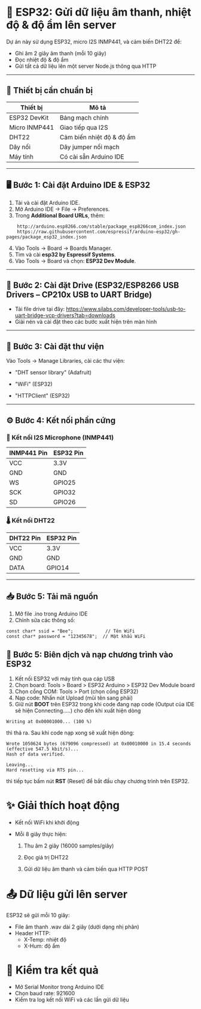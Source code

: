# 📡 ESP32: Gửi dữ liệu âm thanh, nhiệt độ & độ ẩm lên server

Dự án này sử dụng ESP32, micro I2S INMP441, và cảm biến DHT22 để:
- Ghi âm 2 giây âm thanh (mỗi 10 giây)
- Đọc nhiệt độ & độ ẩm
- Gửi tất cả dữ liệu lên một server Node.js thông qua HTTP

---

## 🧰 Thiết bị cần chuẩn bị

| Thiết bị         | Mô tả                        |
|------------------|-----------------------------|
| ESP32 DevKit     | Bảng mạch chính             |
| Micro INMP441    | Giao tiếp qua I2S           |
| DHT22            | Cảm biến nhiệt độ & độ ẩm   |
| Dây nối          | Dây jumper nối mạch         |
| Máy tính         | Có cài sẵn Arduino IDE      |

---

## 🖥️ Bước 1: Cài đặt Arduino IDE & ESP32

1. Tải và cài đặt Arduino IDE.
2. Mở Arduino IDE → File → Preferences.
3. Trong **Additional Board URLs**, thêm:
```
    http://arduino.esp8266.com/stable/package_esp8266com_index.json
    https://raw.githubusercontent.com/espressif/arduino-esp32/gh-pages/package_esp32_index.json
```

4. Vào Tools → Board → Boards Manager.
5. Tìm và cài **esp32 by Espressif Systems**.
6. Vào Tools → Board và chọn: **ESP32 Dev Module**.

---

## 🧾 Bước 2: Cài đặt Drive (ESP32/ESP8266 USB Drivers – CP210x USB to UART Bridge)
- Tải file drive tại đây: https://www.silabs.com/developer-tools/usb-to-uart-bridge-vcp-drivers?tab=downloads
- Giải nén và cài đặt theo các bước xuất hiện trên màn hình

------

## 🧾 Bước 3: Cài đặt thư viện

Vào Tools → Manage Libraries, cài các thư viện:
- "DHT sensor library" (Adafruit)

- "WiFi" (ESP32)

- "HTTPClient" (ESP32)

---

## ⚙️ Bước 4: Kết nối phần cứng

### 🧭 Kết nối I2S Microphone (INMP441)

| INMP441 Pin | ESP32 Pin |
|-------------|-----------|
| VCC         | 3.3V      |
| GND         | GND       |
| WS          | GPIO25    |
| SCK         | GPIO32    |
| SD          | GPIO26    |

### 🌡️ Kết nối DHT22

| DHT22 Pin | ESP32 Pin |
|-----------|-----------|
| VCC       | 3.3V      |
| GND       | GND       |
| DATA      | GPIO14    |

---

## 📥 Bước 5: Tải mã nguồn

1. Mở file .ino trong Arduino IDE
2. Chỉnh sửa các thông số:
```
const char* ssid = "Bee";            // Tên WiFi
const char* password = "12345678";  // Mật khẩu WiFi
```

## 🔌 Bước 5: Biên dịch và nạp chương trình vào ESP32
1.  Kết nối ESP32 với máy tính qua cáp USB
2. Chọn board: Tools > Board > ESP32 Arduino > ESP32 Dev Module board
3. Chọn cổng COM: Tools > Port (chọn cổng ESP32)
4. Nạp code: Nhấn nút Upload (mũi tên sang phải)
5. Giữ nút **BOOT** trên ESP32 trong khi code đang nạp code (Output của IDE sẽ hiện Connecting.....) cho đến khi xuất hiện dòng 
```
Writing at 0x00001000... (100 %)  
```
thì thả ra. Sau khi code nạp xong sẽ xuất hiện dòng: 
```
Wrote 1050624 bytes (679096 compressed) at 0x00010000 in 15.4 seconds (effective 547.5 kbit/s)...
Hash of data verified.

Leaving...
Hard resetting via RTS pin...
``` 
thì tiếp tục bấm nút **RST** (Reset) để bắt đầu chạy chương trình trên ESP32.

# ✨ Giải thích hoạt động
- Kết nối WiFi khi khởi động

- Mỗi 8 giây thực hiện:

    1. Thu âm 2 giây (16000 samples/giây)

    2. Đọc giá trị DHT22

    3. Gửi dữ liệu âm thanh và cảm biến qua HTTP POST

# 📤 Dữ liệu gửi lên server
ESP32 sẽ gửi mỗi 10 giây:

- File âm thanh .wav dài 2 giây (dưới dạng nhị phân)
- Header HTTP:
    - X-Temp: nhiệt độ
    - X-Hum: độ ẩm

# 🧪 Kiểm tra kết quả
- Mở Serial Monitor trong Arduino IDE
- Chọn baud rate: 921600
- Kiểm tra log kết nối WiFi và các lần gửi dữ liệu